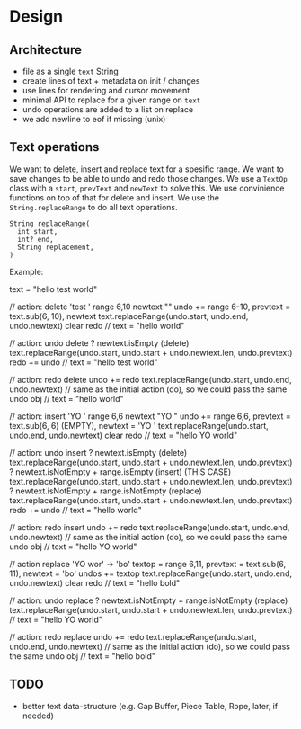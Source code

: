 # Design

## Architecture

- file as a single `text` String
- create lines of text + metadata on init / changes
- use lines for rendering and cursor movement
- minimal API to replace for a given range on `text`
- undo operations are added to a list on replace
- we add newline to eof if missing (unix)

## Text operations

We want to delete, insert and replace text for a spesific range.
We want to save changes to be able to undo and redo those changes.
We use a `TextOp` class with a `start`, `prevText` and `newText` to solve this.
We use convinience functions on top of that for delete and insert.
We use the `String.replaceRange` to do all text operations.

```
String replaceRange(
  int start,
  int? end,
  String replacement,
)
````

Example:

text = "hello test world"

// action: delete 'test '
range 6,10 newtext ""
undo += range 6-10, prevtext = text.sub(6, 10), newtext
text.replaceRange(undo.start, undo.end, undo.newtext)
clear redo
// text = "hello world"

// action: undo delete
? newtext.isEmpty (delete)
text.replaceRange(undo.start, undo.start + undo.newtext.len, undo.prevtext)
redo += undo
// text = "hello test world"

// action: redo delete
undo += redo
text.replaceRange(undo.start, undo.end, undo.newtext) // same as the initial action (do), so we could pass the same undo obj
// text = "hello world"

// action: insert 'YO '
range 6,6 newtext "YO "
undo += range 6,6, prevtext = text.sub(6, 6) (EMPTY), newtext = 'YO '
text.replaceRange(undo.start, undo.end, undo.newtext)
clear redo
// text = "hello YO world"

// action: undo insert
? newtext.isEmpty (delete)
text.replaceRange(undo.start, undo.start + undo.newtext.len, undo.prevtext)
? newtext.isNotEmpty + range.isEmpty (insert) (THIS CASE)
text.replaceRange(undo.start, undo.start + undo.newtext.len, undo.prevtext)
? newtext.isNotEmpty + range.isNotEmpty (replace)
text.replaceRange(undo.start, undo.start + undo.newtext.len, undo.prevtext)
redo += undo
// text = "hello world"

// action: redo insert
undo += redo
text.replaceRange(undo.start, undo.end, undo.newtext) // same as the initial action (do), so we could pass the same undo obj
// text = "hello YO world"

// action replace 'YO wor' -> 'bo'
textop = range 6,11, prevtext = text.sub(6, 11), newtext = 'bo'
undos += textop
text.replaceRange(undo.start, undo.end, undo.newtext)
clear redo
// text = "hello bold"

// action: undo replace
? newtext.isNotEmpty + range.isNotEmpty (replace)
text.replaceRange(undo.start, undo.start + undo.newtext.len, undo.prevtext)
// text = "hello YO world"

// action: redo replace
undo += redo
text.replaceRange(undo.start, undo.end, undo.newtext) // same as the initial action (do), so we could pass the same undo obj
// text = "hello bold"

## TODO 

- better text data-structure (e.g. Gap Buffer, Piece Table, Rope, later, if needed)
